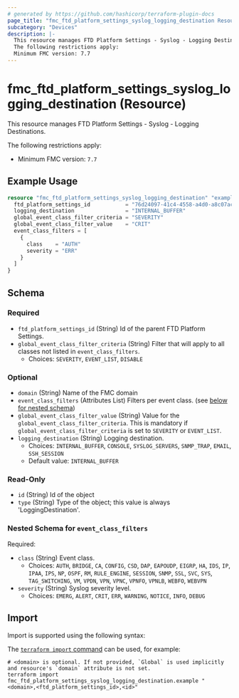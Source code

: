 ```yaml
---
# generated by https://github.com/hashicorp/terraform-plugin-docs
page_title: "fmc_ftd_platform_settings_syslog_logging_destination Resource - terraform-provider-fmc"
subcategory: "Devices"
description: |-
  This resource manages FTD Platform Settings - Syslog - Logging Destinations.
  The following restrictions apply:
  Minimum FMC version: 7.7
---
```


# fmc_ftd_platform_settings_syslog_logging_destination (Resource)

This resource manages FTD Platform Settings - Syslog - Logging Destinations.

The following restrictions apply:
  - Minimum FMC version: `7.7`

## Example Usage

```terraform
resource "fmc_ftd_platform_settings_syslog_logging_destination" "example" {
  ftd_platform_settings_id           = "76d24097-41c4-4558-a4d0-a8c07ac08470"
  logging_destination                = "INTERNAL_BUFFER"
  global_event_class_filter_criteria = "SEVERITY"
  global_event_class_filter_value    = "CRIT"
  event_class_filters = [
    {
      class    = "AUTH"
      severity = "ERR"
    }
  ]
}
```

<!-- schema generated by tfplugindocs -->
## Schema

### Required

- `ftd_platform_settings_id` (String) Id of the parent FTD Platform Settings.
- `global_event_class_filter_criteria` (String) Filter that will apply to all classes not listed in `event_class_filters`.
  - Choices: `SEVERITY`, `EVENT_LIST`, `DISABLE`

### Optional

- `domain` (String) Name of the FMC domain
- `event_class_filters` (Attributes List) Filters per event class. (see [below for nested schema](#nestedatt--event_class_filters))
- `global_event_class_filter_value` (String) Value for the `global_event_class_filter_criteria`. This is mandatory if `global_event_class_filter_criteria` is set to `SEVERITY` or `EVENT_LIST`.
- `logging_destination` (String) Logging destination.
  - Choices: `INTERNAL_BUFFER`, `CONSOLE`, `SYSLOG_SERVERS`, `SNMP_TRAP`, `EMAIL`, `SSH_SESSION`
  - Default value: `INTERNAL_BUFFER`

### Read-Only

- `id` (String) Id of the object
- `type` (String) Type of the object; this value is always 'LoggingDestination'.

<a id="nestedatt--event_class_filters"></a>
### Nested Schema for `event_class_filters`

Required:

- `class` (String) Event class.
  - Choices: `AUTH`, `BRIDGE`, `CA`, `CONFIG`, `CSD`, `DAP`, `EAPOUDP`, `EIGRP`, `HA`, `IDS`, `IP`, `IPAA`, `IPS`, `NP`, `OSPF`, `RM`, `RULE_ENGINE`, `SESSION`, `SNMP`, `SSL`, `SVC`, `SYS`, `TAG_SWITCHING`, `VM`, `VPDN`, `VPN`, `VPNC`, `VPNFO`, `VPNLB`, `WEBFO`, `WEBVPN`
- `severity` (String) Syslog severity level.
  - Choices: `EMERG`, `ALERT`, `CRIT`, `ERR`, `WARNING`, `NOTICE`, `INFO`, `DEBUG`

## Import

Import is supported using the following syntax:

The [`terraform import` command](https://developer.hashicorp.com/terraform/cli/commands/import) can be used, for example:

```shell
# <domain> is optional. If not provided, `Global` is used implicitly and resource's `domain` attribute is not set.
terraform import fmc_ftd_platform_settings_syslog_logging_destination.example "<domain>,<ftd_platform_settings_id>,<id>"
```

